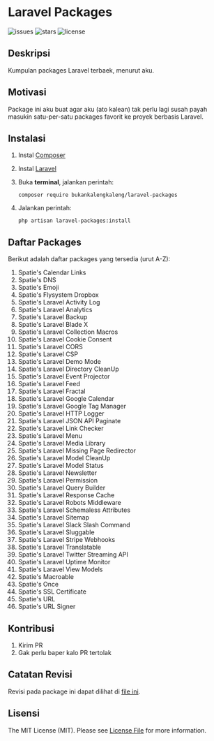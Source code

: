 # Laravel Packages

![issues](https://img.shields.io/github/issues/bukankalengkaleng/laravel-packages.svg)
![stars](https://img.shields.io/github/stars/bukankalengkaleng/laravel-packages.svg)
![license](https://img.shields.io/github/license/bukankalengkaleng/laravel-packages.svg)

## Deskripsi

Kumpulan packages Laravel terbaek, menurut aku.

## Motivasi

Package ini aku buat agar aku (ato kalean) tak perlu lagi susah payah masukin satu-per-satu packages favorit ke proyek berbasis Laravel.

## Instalasi

1. Instal [Composer](https://getcomposer.org)
1. Instal [Laravel](https://laravel.com/docs/5.7/installation)
1. Buka **terminal**, jalankan perintah:

    ```composer require bukankalengkaleng/laravel-packages```
1. Jalankan perintah:

    ```php artisan laravel-packages:install```

## Daftar Packages

Berikut adalah daftar packages yang tersedia (urut A-Z):

1. Spatie's Calendar Links
1. Spatie's DNS
1. Spatie's Emoji
1. Spatie's Flysystem Dropbox
1. Spatie's Laravel Activity Log
1. Spatie's Laravel Analytics
1. Spatie's Laravel Backup
1. Spatie's Laravel Blade X
1. Spatie's Laravel Collection Macros
1. Spatie's Laravel Cookie Consent
1. Spatie's Laravel CORS
1. Spatie's Laravel CSP
1. Spatie's Laravel Demo Mode
1. Spatie's Laravel Directory CleanUp
1. Spatie's Laravel Event Projector
1. Spatie's Laravel Feed
1. Spatie's Laravel Fractal
1. Spatie's Laravel Google Calendar
1. Spatie's Laravel Google Tag Manager
1. Spatie's Laravel HTTP Logger
1. Spatie's Laravel JSON API Paginate
1. Spatie's Laravel Link Checker
1. Spatie's Laravel Menu
1. Spatie's Laravel Media Library
1. Spatie's Laravel Missing Page Redirector
1. Spatie's Laravel Model CleanUp
1. Spatie's Laravel Model Status
1. Spatie's Laravel Newsletter
1. Spatie's Laravel Permission
1. Spatie's Laravel Query Builder
1. Spatie's Laravel Response Cache
1. Spatie's Laravel Robots Middleware
1. Spatie's Laravel Schemaless Attributes
1. Spatie's Laravel Sitemap
1. Spatie's Laravel Slack Slash Command
1. Spatie's Laravel Sluggable
1. Spatie's Laravel Stripe Webhooks
1. Spatie's Laravel Translatable
1. Spatie's Laravel Twitter Streaming API
1. Spatie's Laravel Uptime Monitor
1. Spatie's Laravel View Models
1. Spatie's Macroable
1. Spatie's Once
1. Spatie's SSL Certificate
1. Spatie's URL
1. Spatie's URL Signer

## Kontribusi

1. Kirim PR
1. Gak perlu baper kalo PR tertolak

## Catatan Revisi

Revisi pada package ini dapat dilihat di [file ini](https://github.com/bukankalengkaleng/laravel-packages/blob/master/CHANGELOG.md).

## Lisensi

The MIT License (MIT). Please see [License File](https://github.com/bukankalengkaleng/laravel-packages/blob/master/LICENSE) for more information.
